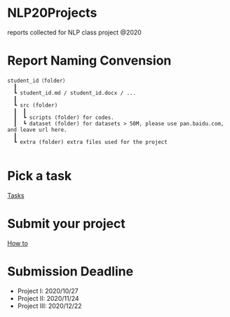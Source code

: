 # NLP20Projects

reports collected for NLP class project @2020

# Report Naming Convension
```
student_id（folder）  
  ┃
  ┗ student_id.md / student_id.docx / ...  
  ┃
  ┗ src (folder)
  ┃  ┃
  ┃  ┗ scripts (folder) for codes.
  ┃  ┗ dataset (folder) for datasets > 50M, please use pan.baidu.com, and leave url here.
  ┃
  ┗ extra (folder) extra files used for the project
  
```
 
# Pick a task
[Tasks](./nlptasks.md)

# Submit your project
[How to](./Submission-Howto.md)

# Submission Deadline
- Project I: 2020/10/27
- Project II: 2020/11/24
- Project III: 2020/12/22

